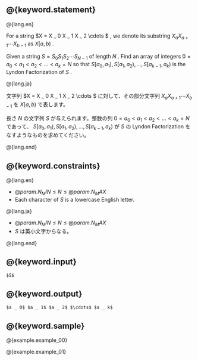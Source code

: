 ## @{keyword.statement}

@{lang.en}

For a string $X = X _ 0 X _ 1 X _ 2 \cdots $ , we denote its substring $X _ a X _ {a+1} \cdots X _ {b-1}$ as $X[a,b)$ .

Given a string $S = S _ 0 S _ 1 S _ 2 \cdots S _ {N-1}$ of length $N$ . Find an array of integers $0 = a _ 0 \lt a _ 1 \lt a _ 2 \lt \ldots \lt a _ k = N$ so that $S[a _ 0 , a _ 1) , S[a _ 1 , a _ 2) , \ldots , S[a _ {k-1} , a _ k)$ is the Lyndon Factorization of $S$ .

@{lang.ja}

文字列 $X = X _ 0 X _ 1 X _ 2 \cdots $ に対して、その部分文字列 $X _ a X _ {a+1} \cdots X _ {b-1}$ を $X[a,b)$ で表します。

長さ $N$ の文字列 $S$ が与えられます。整数の列 $0 = a _ 0 \lt a _ 1 \lt a _ 2 \lt \ldots \lt a _ k = N$ であって、 $S[a _ 0 , a _ 1) , S[a _ 1 , a _ 2) , \ldots , S[a _ {k-1} , a _ k)$ が $S$ の Lyndon Factorization をなすようなものを求めてください。

@{lang.end}

## @{keyword.constraints}

@{lang.en}

- $@{param.N_MIN} \leq N \leq @{param.N_MAX}$
- Each character of $S$ is a lowercase English letter.

@{lang.ja}

- $@{param.N_MIN} \leq N \leq @{param.N_MAX}$
- $S$ は英小文字からなる。

@{lang.end}

## @{keyword.input}

~~~
$S$
~~~

## @{keyword.output}

~~~
$a _ 0$ $a _ 1$ $a _ 2$ $\cdots$ $a _ k$
~~~

## @{keyword.sample}

@{example.example_00}

@{example.example_01}
